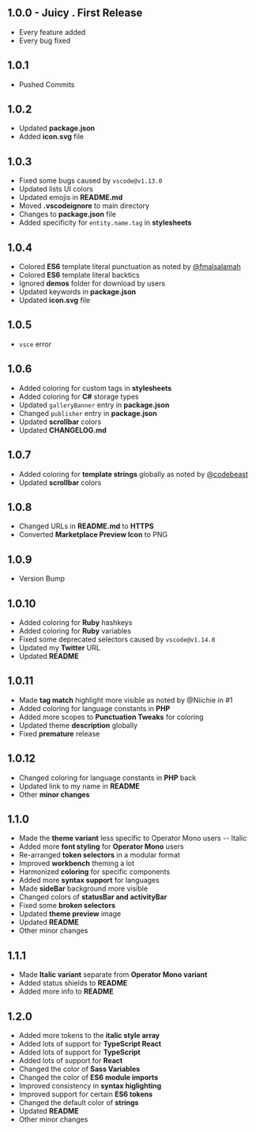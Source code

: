 ## 1.0.0 - Juicy . First Release
* Every feature added
* Every bug fixed

## 1.0.1
* Pushed Commits

## 1.0.2
* Updated **package.json**
* Added **icon.svg** file

## 1.0.3
* Fixed some bugs caused by `vscode@v1.13.0`
* Updated lists UI colors
* Updated emojis in **README.md**
* Moved **.vscodeignore** to main directory
* Changes to **package.json** file
* Added specificity for `entity.name.tag` in **stylesheets**

## 1.0.4
* Colored **ES6** template literal punctuation as noted by [@fmalsalamah](https://twitter.com/fmalsalamah/status/874048282875637760)
* Colored **ES6** template literal backtics
* Ignored **demos** folder for download by users
* Updated keywords in **package.json**
* Updated **icon.svg** file

## 1.0.5
* `vsce` error

## 1.0.6
* Added coloring for custom tags in **stylesheets**
* Added coloring for **C#** storage types
* Updated `galleryBanner` entry in **package.json**
* Changed `publisher` entry in **package.json**
* Updated **scrollbar** colors
* Updated **CHANGELOG.md**

## 1.0.7
* Added coloring for **template strings** globally as noted by [@codebeast](https://twitter.com/codebeast)
* Updated **scrollbar** colors

## 1.0.8
* Changed URLs in **README.md** to **HTTPS**
* Converted **Marketplace Preview Icon** to PNG

## 1.0.9
* Version Bump

## 1.0.10
* Added coloring for **Ruby** hashkeys
* Added coloring for **Ruby** variables
* Fixed some deprecated selectors caused by `vscode@v1.14.0`
* Updated my **Twitter** URL
* Updated **README**

## 1.0.11
* Made **tag match** highlight more visible as noted by @Niichie in #1
* Added coloring for language constants in **PHP**
* Added more scopes to **Punctuation Tweaks** for coloring
* Updated theme **description** globally
* Fixed **premature** release

## 1.0.12
* Changed coloring for language constants in **PHP** back
* Updated link to my name in **README**
* Other **minor changes**

## 1.1.0
* Made the **theme variant** less specific to Operator Mono users -- Italic
* Added more **font styling** for **Operator Mono** users
* Re-arranged **token selectors** in a modular format
* Improved **workbench** theming a lot
* Harmonized **coloring** for specific components
* Added more **syntax support** for languages
* Made **sideBar** background more visible
* Changed colors of **statusBar and activityBar**
* Fixed some **broken selectors**
* Updated **theme preview** image
* Updated **README**
* Other minor changes

## 1.1.1
* Made **Italic variant** separate from **Operator Mono variant**
* Added status shields to **README**
* Added more info to **README**

## 1.2.0
* Added more tokens to the **italic style array**
* Added lots of support for **TypeScript React**
* Added lots of support for **TypeScript**
* Added lots of support for **React**
* Changed the color of **Sass Variables**
* Changed the color of **ES6 module imports**
* Improved consistency in **syntax higlighting**
* Improved support for certain **ES6 tokens**
* Changed the default color of **strings**
* Updated **README**
* Other minor changes
